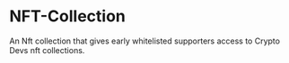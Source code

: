 # NFT-Collection
An Nft collection that gives early whitelisted supporters access to Crypto Devs nft collections.
